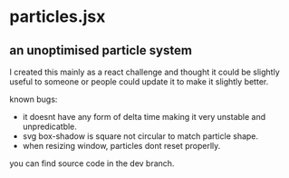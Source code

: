 # particles.jsx
## an unoptimised particle system

I created this mainly as a react challenge and thought it could be slightly useful to someone or people could update it to make it slightly better.

known bugs:
- it doesnt have any form of delta time making it very unstable and unpredicatble.
- svg box-shadow is square not circular to match particle shape.
- when resizing window, particles dont reset properlly.

you can find source code in the dev branch.
